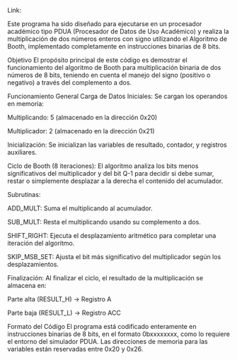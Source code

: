 Link:

Este programa ha sido diseñado para ejecutarse en un procesador académico tipo PDUA (Procesador de Datos de Uso Académico) y realiza la multiplicación de dos números enteros con signo utilizando el Algoritmo de Booth, implementado completamente en instrucciones binarias de 8 bits.

Objetivo
El propósito principal de este código es demostrar el funcionamiento del algoritmo de Booth para multiplicación binaria de dos números de 8 bits, teniendo en cuenta el manejo del signo (positivo o negativo) a través del complemento a dos.

Funcionamiento General
Carga de Datos Iniciales:
Se cargan los operandos en memoria:

Multiplicando: 5 (almacenado en la dirección 0x20)

Multiplicador: 2 (almacenado en la dirección 0x21)

Inicialización:
Se inicializan las variables de resultado, contador, y registros auxiliares.

Ciclo de Booth (8 iteraciones):
El algoritmo analiza los bits menos significativos del multiplicador y del bit Q-1 para decidir si debe sumar, restar o simplemente desplazar a la derecha el contenido del acumulador.

Subrutinas:

ADD_MULT: Suma el multiplicando al acumulador.

SUB_MULT: Resta el multiplicando usando su complemento a dos.

SHIFT_RIGHT: Ejecuta el desplazamiento aritmético para completar una iteración del algoritmo.

SKIP_MSB_SET: Ajusta el bit más significativo del multiplicador según los desplazamientos.

Finalización:
Al finalizar el ciclo, el resultado de la multiplicación se almacena en:

Parte alta (RESULT_H) → Registro A

Parte baja (RESULT_L) → Registro ACC

Formato del Código
El programa está codificado enteramente en instrucciones binarias de 8 bits, en el formato 0bxxxxxxxx, como lo requiere el entorno del simulador PDUA. Las direcciones de memoria para las variables están reservadas entre 0x20 y 0x26.
